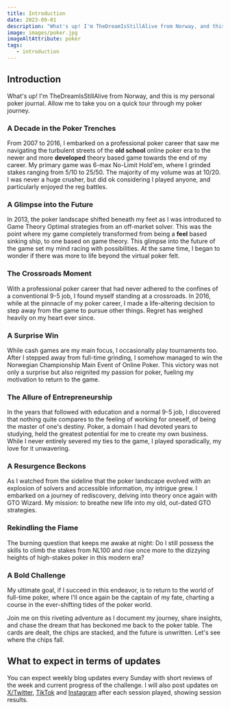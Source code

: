 ```yaml
---
title: Introduction 
date: 2023-09-01
description: "What's up! I'm TheDreamIsStillAlive from Norway, and this is my personal poker journal. Allow me to take you on a quick tour through my poker journey."
image: images/poker.jpg
imageAltAttribute: poker
tags:
   - introduction  
---
```

## Introduction
What's up! I'm TheDreamIsStillAlive from Norway, and this is my personal poker journal. Allow me to take you on a quick tour through my poker journey.
### A Decade in the Poker Trenches
From 2007 to 2016, I embarked on a professional poker career that saw me navigating the turbulent streets of the **old school** online poker era to the newer and more **developed** theory based game towards the end of my career. My primary game was 6-max No-Limit Hold'em, where I grinded stakes ranging from 5/10 to 25/50. The majority of my volume was at 10/20. I was never a huge crusher, but did ok considering I played anyone, and particularly enjoyed the reg battles. 
### A Glimpse into the Future
In 2013, the poker landscape shifted beneath my feet as I was introduced to Game Theory Optimal strategies from an off-market solver. This was the point where my game completely transformed from being a **feel** based sinking ship, to one based on game theory. This glimpse into the future of the game set my mind racing with possibilities. At the same time, I began to wonder if there was more to life beyond the virtual poker felt.
### The Crossroads Moment
With a professional poker career that had never adhered to the confines of a conventional 9-5 job, I found myself standing at a crossroads. In 2016, while at the pinnacle of my poker career, I made a life-altering decision to step away from the game to pursue other things. Regret has weighed heavily on my heart ever since.
### A Surprise Win
While cash games are my main focus, I occasionally play tournaments too. After I stepped away from full-time grinding, I somehow managed to win the Norwegian Championship Main Event of Online Poker. This victory was not only a surprise but also reignited my passion for poker, fueling my motivation to return to the game.
### The Allure of Entrepreneurship
In the years that followed with education and a normal 9-5 job, I discovered that nothing quite compares to the feeling of working for oneself, of being the master of one's destiny. Poker, a domain I had devoted years to studying, held the greatest potential for me to create my own business. While I never entirely severed my ties to the game, I played sporadically, my love for it unwavering.
### A Resurgence Beckons
As I watched from the sideline that the poker landscape evolved with an explosion of solvers and accessible information, my intrigue grew. I embarked on a journey of rediscovery, delving into theory once again with GTO Wizard. My mission: to breathe new life into my old, out-dated GTO strategies.
### Rekindling the Flame
The burning question that keeps me awake at night: Do I still possess the skills to climb the stakes from NL100 and rise once more to the dizzying heights of high-stakes poker in this modern era?
### A Bold Challenge
My ultimate goal, if I succeed in this endeavor, is to return to the world of full-time poker, where I'll once again be the captain of my fate, charting a course in the ever-shifting tides of the poker world.

Join me on this riveting adventure as I document my journey, share insights, and chase the dream that has beckoned me back to the poker table. The cards are dealt, the chips are stacked, and the future is unwritten. Let's see where the chips fall.
## What to expect in terms of updates
You can expect weekly blog updates every Sunday with short reviews of the week and current progress of the challenge. I will also post updates on [X/Twitter](https://twitter.com/@kdlsnsb), [TikTok](https://tiktok.lol/) and [Instagram](https://insta.lol/) after each session played, showing session results. 